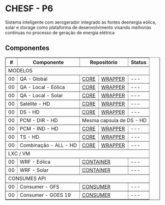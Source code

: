 # CHESF - P6

Sistema inteligente com aerogerador integrado às fontes deenergia eólica, solar e storage como plataforma de desenvolvimento visando melhorias contínuas no processo de geração de energia elétrica

## Componentes

<table border="1" cellspacing="0" cellpadding="5">
  <thead>
    <tr>
      <th >#</th>
      <th >Componente</th>
      <th colspan="2">Repositório</th>
      <th >Status</th>
    </tr>
  </thead>
  <tbody>
    <tr>
      <td colspan="5">MODELOS</td>
    </tr>
    <tr>
      <td>00</td><td>QA - Global</td><td><a href="https://github.com/CER-CHESF/p6_qa_global_core">CORE</a></td><td><a href="https://github.com/CER-CHESF/p6-qa-global-wrapper">WRAPPER</a></td><td> ---</td>
    </tr>
    <tr>
      <td>00</td><td>QA - Local - Eólica</td><td><a href="https://github.com/CER-CHESF/p6_qa_local_eolica_core">CORE</a></td><td><a href="https://github.com/CER-CHESF/p6_qa_local_eolica_wrapper">WRAPPER</a></td><td> ---</td>
    </tr>
    <tr>
      <td>00</td><td>QA - Local - Solar</td><td><a href="https://github.com/CER-CHESF/p6_qa_local_solar_core">CORE</a></td><td><a href="https://github.com/CER-CHESF/p6_qa_local_solar_wrapper">WRAPPER</a></td><td> ---</td>
    </tr>
    <tr>
      <td>00</td><td>Satélite - HD</td><td><a href="https://github.com/CER-CHESF/p6_sat_h_core">CORE</a></td><td><a href="https://github.com/CER-CHESF/p6_sat_h_wrapper">WRAPPER</a></td><td> ---</td>
    </tr>
    <tr>
      <td>00</td><td>DS - HD</td><td><a href="https://github.com/CER-CHESF/p6_ds_hd_core">CORE</a></td><td><a href="https://github.com/CER-CHESF/p6-ds-hd-wrapper">WRAPPER</a></td><td> ---</td>
    </tr>
    <tr>
      <td>00</td><td>PCM - DIR - HD</td><td colspan="3"> Mesma capsula de DS - HD </td>
    </tr>
    <tr>
      <td>00</td><td>PCM - IND - HD</td><td><a href="https://github.com/CER-CHESF/p6_pcm_ind_hd_core">CORE</a></td><td><a href="https://github.com/CER-CHESF/p6-pcm-ind-hd-wrapper">WRAPPER</a></td><td> ---</td>
    </tr>
    <tr>
      <td>00</td><td>TS - HD</td><td><a href="https://github.com/CER-CHESF/p6_ts_hd_core">CORE</a></td><td><a href="https://github.com/CER-CHESF/p6_ts_hd_wrapper">WRAPPER</a></td><td> ---</td>
    </tr>
    <tr>
      <td>00</td><td>Combinação - ALL - HD</td><td><a href="https://github.com/CER-CHESF/p6-comb-all-core">CORE</a></td><td><a href="https://github.com/CER-CHESF/p6-comb-all-wrapper">WRAPPER</a></td><td> ---</td>
    </tr>
    <tr>
      <td colspan="5">LXC / VM</td>
    </tr>
    <tr>
      <td>00</td><td>WRF - Eólica</td><td colspan="2"><a href="#">CONTAINER</a></td><td> ---</td>
    </tr>
    <tr>
      <td>00</td><td>WRF - Solar</td><td colspan="2"><a href="#">CONTAINER</a></td><td> ---</td>
    </tr>
    <tr>
      <td colspan="5">CONSUMES API</td>
    </tr>
    <tr>
      <td>00</td><td>Consumer - GFS</td><td colspan="2"><a href="https://github.com/CER-CHESF/p6_gfs_consumer">CONSUMER</a></td><td> ---</td>
    </tr>
    <tr>
      <td>00</td><td>Consumer - GOES 19</td><td colspan="2"><a href="https://github.com/CER-CHESF/p6_goes19_consumer">CONSUMER</a></td><td> ---</td>
    </tr>
  </tbody>
</table>
